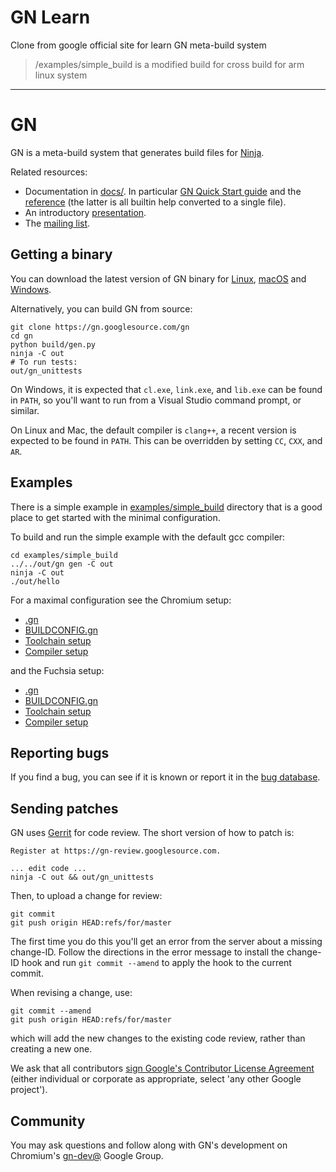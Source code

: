 # GN Learn

Clone from google official site for learn GN meta-build system

> /examples/simple_build is a modified build for cross build for arm linux system

---

# GN

GN is a meta-build system that generates build files for
[Ninja](https://ninja-build.org).

Related resources:

  * Documentation in [docs/](https://gn.googlesource.com/gn/+/master/docs/). In
    particular [GN Quick Start
    guide](https://gn.googlesource.com/gn/+/master/docs/quick_start.md)
    and the [reference](https://gn.googlesource.com/gn/+/master/docs/reference.md)
    (the latter is all builtin help converted to a single file).
  * An introductory [presentation](https://docs.google.com/presentation/d/15Zwb53JcncHfEwHpnG_PoIbbzQ3GQi_cpujYwbpcbZo/edit?usp=sharing).
  * The [mailing list](https://groups.google.com/a/chromium.org/forum/#!forum/gn-dev).

## Getting a binary

You can download the latest version of GN binary for
[Linux](https://chrome-infra-packages.appspot.com/dl/gn/gn/linux-amd64/+/latest),
[macOS](https://chrome-infra-packages.appspot.com/dl/gn/gn/mac-amd64/+/latest) and
[Windows](https://chrome-infra-packages.appspot.com/dl/gn/gn/windows-amd64/+/latest).

Alternatively, you can build GN from source:

    git clone https://gn.googlesource.com/gn
    cd gn
    python build/gen.py
    ninja -C out
    # To run tests:
    out/gn_unittests

On Windows, it is expected that `cl.exe`, `link.exe`, and `lib.exe` can be found
in `PATH`, so you'll want to run from a Visual Studio command prompt, or
similar.

On Linux and Mac, the default compiler is `clang++`, a recent version is
expected to be found in `PATH`. This can be overridden by setting `CC`, `CXX`,
and `AR`.

## Examples

There is a simple example in [examples/simple_build](examples/simple_build)
directory that is a good place to get started with the minimal configuration.

To build and run the simple example with the default gcc compiler:

    cd examples/simple_build
    ../../out/gn gen -C out
    ninja -C out
    ./out/hello

For a maximal configuration see the Chromium setup:
  * [.gn](https://cs.chromium.org/chromium/src/.gn)
  * [BUILDCONFIG.gn](https://cs.chromium.org/chromium/src/build/config/BUILDCONFIG.gn)
  * [Toolchain setup](https://cs.chromium.org/chromium/src/build/toolchain/)
  * [Compiler setup](https://cs.chromium.org/chromium/src/build/config/compiler/BUILD.gn)

and the Fuchsia setup:
  * [.gn](https://fuchsia.googlesource.com/fuchsia/+/refs/heads/master/.gn)
  * [BUILDCONFIG.gn](https://fuchsia.googlesource.com/fuchsia/+/refs/heads/master/build/config/BUILDCONFIG.gn)
  * [Toolchain setup](https://fuchsia.googlesource.com/fuchsia/+/refs/heads/master/build/toolchain/)
  * [Compiler setup](https://fuchsia.googlesource.com/fuchsia/+/refs/heads/master/build/config/BUILD.gn)

## Reporting bugs

If you find a bug, you can see if it is known or report it in the [bug
database](https://bugs.chromium.org/p/gn/issues/list).

## Sending patches

GN uses [Gerrit](https://www.gerritcodereview.com/) for code review. The short
version of how to patch is:

    Register at https://gn-review.googlesource.com.

    ... edit code ...
    ninja -C out && out/gn_unittests

Then, to upload a change for review:

    git commit
    git push origin HEAD:refs/for/master

The first time you do this you'll get an error from the server about a missing
change-ID. Follow the directions in the error message to install the change-ID
hook and run `git commit --amend` to apply the hook to the current commit.

When revising a change, use:

    git commit --amend
    git push origin HEAD:refs/for/master

which will add the new changes to the existing code review, rather than creating
a new one.

We ask that all contributors
[sign Google's Contributor License Agreement](https://cla.developers.google.com/)
(either individual or corporate as appropriate, select 'any other Google
project').

## Community

You may ask questions and follow along with GN's development on Chromium's
[gn-dev@](https://groups.google.com/a/chromium.org/forum/#!forum/gn-dev)
Google Group.
